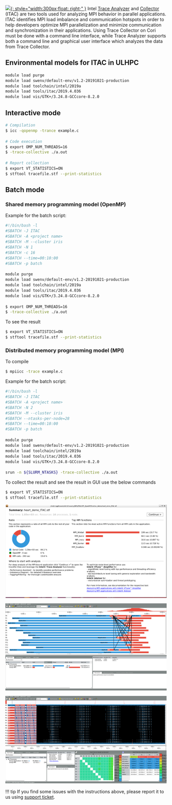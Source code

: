[![](https://software.intel.com/content/dam/dita/develop/get-started-with-itac/d631f4f3-a680-4d0e-9912-ef30dad75f7f.png/_jcr_content/renditions/original){: style="width:300px;float: right;" }](https://software.intel.com/content/www/us/en/develop/documentation/get-started-with-itac/top1.html)
Intel [Trace
Analyzer](https://software.intel.com/en-us/ita-user-and-reference-guide) and
[Collector](https://software.intel.com/en-us/itc-user-and-reference-guide)
(ITAC) are two tools used for analyzing MPI behavior in parallel applications.
ITAC identifies MPI load imbalance and communication hotspots in order to help
developers optimize MPI parallelization and minimize communication and
synchronization in their applications. Using Trace Collector on Cori must be
done with a command line interface, while Trace Analyzer supports both a
command line and graphical user interface which analyzes the data from Trace
Collector.


## Environmental models for ITAC in ULHPC

```bash
module load purge
module load swenv/default-env/v1.2-20191021-production
module load toolchain/intel/2019a
module load tools/itac/2019.4.036
module load vis/GTK+/3.24.8-GCCcore-8.2.0
```

## Interactive mode
```bash
# Compilation
$ icc -qopenmp -trance example.c

# Code execution
$ export OMP_NUM_THREADS=16
$ -trace-collective ./a.out

# Report collection
$ export VT_STATISTICS=ON
$ stftool tracefile.stf --print-statistics
```

## Batch mode
### Shared memory programming model (OpenMP)
Example for the batch script:
```bash
#!/bin/bash -l
#SBATCH -J ITAC
#SBATCH -A <project name>
#SBATCH -M --cluster iris 
#SBATCH -N 1
#SBATCH -c 16
#SBATCH --time=00:10:00
#SBATCH -p batch

module purge
module load swenv/default-env/v1.2-20191021-production
module load toolchain/intel/2019a
module load tools/itac/2019.4.036
module load vis/GTK+/3.24.8-GCCcore-8.2.0

$ export OMP_NUM_THREADS=16
$ -trace-collective ./a.out
```

To see the result
```bash
$ export VT_STATISTICS=ON
$ stftool tracefile.stf --print-statistics
```

### Distributed memory programming model (MPI)
To compile
```bash
$ mpiicc -trace example.c
```
Example for the batch script:
```bash
#!/bin/bash -l
#SBATCH -J ITAC
#SBATCH -A <project name>
#SBATCH -N 2
#SBATCH -M --cluster iris 
#SBATCH --ntasks-per-node=28
#SBATCH --time=00:10:00
#SBATCH -p batch

module purge
module load swenv/default-env/v1.2-20191021-production
module load toolchain/intel/2019a
module load tools/itac/2019.4.036
module load vis/GTK+/3.24.8-GCCcore-8.2.0

srun -n ${SLURM_NTASKS} -trace-collective ./a.out
```
To collect the result and see the result in GUI use the below commands
```bash
$ export VT_STATISTICS=ON
$ stftool tracefile.stf --print-statistics
```


![ITAC Summary](./images/ITAC_summary_1.png)

![ITAC profile](./images/ITAC_1.png)

![ITAC event time](./images/ITAC_2.png)

!!! tip
    If you find some issues with the instructions above,
    please report it to us using [support ticket](https://hpc.uni.lu/support).